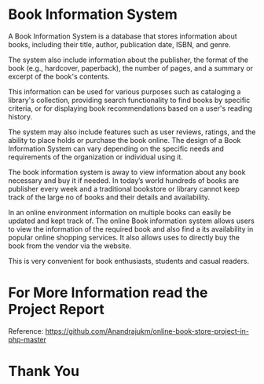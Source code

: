 # Book Information System

A Book Information System is a database that stores information about books, including their title, author, publication date, ISBN, and genre. 

The system also include information about the publisher, the format of the book (e.g., hardcover, paperback), the number of pages, and a summary or excerpt of the book's contents. 

This information can be used for various purposes such as cataloging a library's collection, providing search functionality to find books by specific criteria, or for displaying book recommendations based on a user's reading history. 

The system may also include features such as user reviews, ratings, and the ability to place holds or purchase the book online. The design of a Book Information System can vary depending on the specific needs and requirements of the organization or individual using it.

The book information system is away to view information about any book necessary and buy it if needed. In today’s world hundreds of books are publisher every week and a traditional bookstore or library cannot keep track of the large no of books and their details and availability. 

In an online environment information on multiple books can easily be updated and kept track of. The online Book information system allows users to view the information of the required book and also find a its availability in popular online shopping services. It also allows uses to directly buy the book from the vendor via the website. 

This is very convenient for book enthusiasts, students and casual readers.


# For More Information read the Project Report


Reference: https://github.com/Anandrajukm/online-book-store-project-in-php-master


# Thank You
